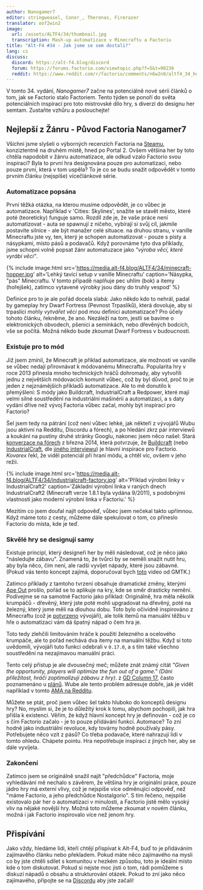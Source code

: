 ```yaml
---
author: Nanogamer7
editor: stringweasel, Conor_, Therenas, Firerazer
translator: oof2win2
image:
  url: /assets/ALTF4/34/thumbnail.jpg
  transcription: Mash-up automatizace v Minecraftu a Factoriu
title: "Alt-F4 #34 - Jak jsme se sem dostali?"
lang: cs
discuss:
  discord: https://alt-f4.blog/discord
  forum: https://forums.factorio.com/viewtopic.php?f=5&t=98236
  reddit: https://www.reddit.com/r/factorio/comments/n6w2n8/altf4_34_how_did_we_get_here/
---
```


V tomto 34. vydání, *Nanogamer7* začne na potenciálně nové sérii článků o tom, jak se Factorio stalo Factoriem. Tento týden se ponoří do světa potenciálních inspirací pro toto mistrovské dílo hry, s diverzí do designu her semtam. Zustaňte vzhůru a poslouchejte!


## Nejlepší z Žánru - Původ Factoria <author>Nanogamer7</author>

Všichni jsme slyšeli o výborných recenzích Factoria na [Steamu](https://steamdb.info/stats/gameratings/), konziztentně na druhém místě, hned po Portal 2. Ovšem většina her by toto chtěla napodobit v žánru automatizace, ale odkud vzalo Factorio svou inspiraci? Byla to první hra designována pouze pro automatizaci, nebo pouze první, která v tom uspěla? To je co se budu snažit odpovědět v tomto prvním článku  (nejspíše) vícečlánkové série.

### Automatizace popsána

První těžká otázka, na kterou musíme odpovědět, je co vůbec je automatizace. Například v 'Cities: Skylines', snažíte se stavět město, které poté (teoreticky) funguje samo. Rozdíl zde je, že vaše práce není automatizovat - auta se spawnují z ničeho, vybírají si svůj cíl, jakmile postavíte silnice - ale být manažer celé situace. na druhou stranu, v vanille Minecraftu jste vy, ten, který je schopen automatizovat - pouze s písty a násypkami, místo pásů a podavačů.  Když porovnáme tyto dva příklady, jsme schopni volně popsat žánr automatuzace jako *"výroba věcí, které vyrábí věci"*.

{% include image.html src='https://media.alt-f4.blog/ALTF4/34/minecraft-hopper.jpg' alt='Lehký tavící setup v vanille Minecraftu' caption='Násypka, "pás" Minecraftu. V tomto případě naplňuje pec uhlím (bok) a itemy (hořejšek), zatímco vytavené výrobky jsou dány do truhly vespod' %}

Definice pro to je ale pořád docela slabá: Jako někdo kdo to nehrál, padal by gameplay hry Dwarf Fortress (Pevnost Trpaslíků), která dovoluje, aby si trpaslíci mohly *vytvářet věci* pod mou definici automatizace? Pro účely tohoto článku, řekněme, že ano. Nezáleží na tom, jestli se bavíme o elektronických obvodech, pšenici a semínkách, nebo dřevěných bodcích, vše se počítá. Možná někdo bude zkoumat Dwarf Fortress v budoucnosti.

### Existuje pro to mód

Již jsem zmínil, že Minecraft je příklad automatizace, ale možnosti ve vanille se vůbec nedají přirovnávat k módovanému Minecraftu. Popularita hry v roce 2013 přinesla mnoho technických hráčů dohromady, aby vytvořili jednu z největších módovacích komunit vůbec, což by byl důvod, proč to je jeden z nejznámějších příkladů automatizace. Ale to mě donutilo k přemýšlení: S módy jako Buildcraft, IndustrialCraft a Redpower, které mají velmi silné soustředění na industriální mašinérii a automatizaci, a s daty vydání dříve než vývoj Factoria vůbec začal, mohly být inspirací pro Factorio?

Šel jsem tedy na pátrání (což není vůbec lehké, jak někteří z vývojářů Wubu jsou aktivní na Redditu, Discordu a fórech), a po hledání zkrz pár interviewů a koukání na pustiny druhé stránky Googlu, nakonec jsem něco našel: Stará [konverzace na fórech](https://forums.factorio.com/viewtopic.php?f=5&t=3026) z března 2014, která potvrzuje, že [Buildcraft](https://sourceforge.net/projects/buildcraft/) (nebo [IndustrialCraft](https://www.industrial-craft.net/), dle [jiného interviewu](https://youtu.be/zdttvM3dwPk?t=77)) je hlavní inspirace pro Factorio. *Kovarex* řekl, že viděl potenciál při hraní módu, a chtěl víc, ovšem v jeho režii.

{% include image.html src='https://media.alt-f4.blog/ALTF4/34/industrialcraft-factory.jpg' alt='Příklad výrobní linky v IndustrialCraft2' caption='Základní výrobní linka v raných dnech IndustrialCraft2 (Minecraft verze 1.8.1 byla vydána 9/2011), s podobnými vlastnosti jako moderní výrobní linka v Factoriu.' %}

Mezitím co jsem doufal najít odpověď, vůbec jsem nečekal takto upřímnou. Když máme toto z cesty, můžeme dále spekulovat o tom, co přineslo Factorio do místa, kde je teď.

### Skvělé hry se designují samy

Existuje principl, který designeři her by měli následovat, což je něco jako "následujte zábavu". Znamená to, že tvůrci by se neměli snažit nutit hru, aby byla něco, čím není, ale radši vyvíjet nápady, které jsou zábavné. (Pokud vás tento koncept zajímá, doporučoval bych [toto](https://youtu.be/kMDe7_YwVKI) video od GMTK.)

Zatímco příklady z tamtoho tvrzení obsahuje dramatické změny, kterými [Ape Out](https://en.wikipedia.org/wiki/Ape_Out) prošlo, pořád se to aplikuje na kry, kde se směr drasticky nemění. Podívejme se na samotné Factorio jako příklad: Originálně, hra měla několik krumpáčů - dřevěný, který jste poté mohli upgradovat na dřevěný, poté na železný, který jsme měli na dlouhou dobu. Toto bylo očividně inspirováno z Minecraftu (což je [potvrzeno](factorio.com/blog/post/fff-266) vývojáři), ale tolik itemů na manuální těžbu v hře o automatizaci vám dá špatný nápad o čem hra je.

Toto tedy zlehčili limitováním hráče k použití železného a ocelového krumpáče, ale to pořád nechává dva itemy na manuální těžbu. Když si toto uvědomili, vývojáři tuto funkci odebrali v `0.17.0`, a s tím také všechno soustředění na nezajímavou manuální práci.

Tento celý přístup je ale dvousečný meč; můžete znát známý citát *"Given the opportunity, players will optimize the fun out of a game." (Dáni příležitost, hráči zoptimalizují zábavu z hry)*. z [GD Column 17](https://www.designer-notes.com/?p=369), často poznamenáno u [plánů](https://alt-f4.blog/ALTF4-22/). Wube ale tento problém adresuje dobře, jak je vidět například v tomto [AMA na Redditu](https://www.reddit.com/r/factorio/comments/in5d3i/developer_technicaloriented_ama/g45ay4e/).

Můžete se ptát, proč jsem vůbec šel takto hluboko do konceptů designu hry? No, myslím si, že je to důležitý krok k tomu, abychom pochopili, jak hra přišla k existenci. Věřím, že když hlavní koncept hry je definován - což je co s čím Factorio začalo - je to pouze přidávání funkcí. Automace? To zní hodně jako industriální revoluce, kdy továrny hodně používaly pásy. Potřebujete něco vzít z pásů? Co třeba podavače, které nahrazují lidi v tomto ohledu. Chápete pointu. Hra nepotřebuje inspiraci z jiných her, aby se dále vyvíjela.

### Zakončení

Zatímco jsem se originálně snažil najít "předchůdce" Factoria, moje vyhledávání mě nechalo s závěrem, že většina hry je originální práce, pouze jádro hry má externí vlivy, což je nejspíše více odměnující odpověď, než "máme Factorio, a jeho předchůdce Nostalgorio". S tím řečeno, nejspíše existovalo pár her o automatizaci v minulosti, a Factorio jistě mělo vysoký vliv na nějaké novější hry. Možná toto můžeme zkoumat v novém článku, možná i jak Factorio inspirovalo více než jenom hry.

## Přispívání

Jako vždy, hledáme lidi, kteří chtějí přispívat k Alt-F4, buď to je přidáváním zajímavěho článku nebo překladem. Pokud máte něco zajímavého na mysli co by jste chtěli sdílet s komunitou v hezkém způsobu, toto je ideální místo kde o tom diskutovat. Pokud si nejste moc jisti o tom, rádi pomůžeme s diskuzí nápadů o obsahu a strukturování otázek. Pokud to zní jako něco zajímavého, připojte se na [Discordu](https://alt-f4.blog/discord) aby jste začali!